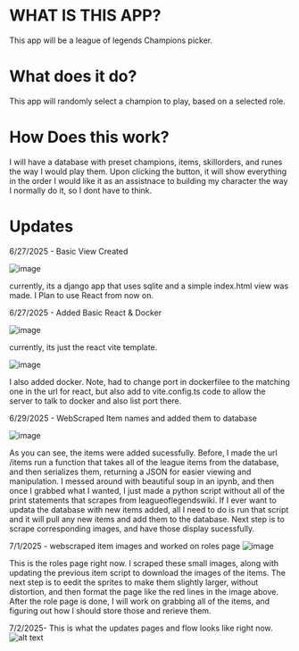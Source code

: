 # WHAT IS THIS APP?
This app will be a league of legends Champions picker.

# What does it do?
This app will randomly select a champion to play, based on a selected role.

# How Does this work?
I will have a database with preset champions, items, skillorders, and runes the way I would play them. Upon clicking the button, it will show everything in the order I would like it as an assistnace to building my character the way I normally do it, so I dont have to think.

# Updates

6/27/2025 - Basic View Created

![image](https://github.com/user-attachments/assets/465ba9e2-35c6-471e-972d-1f2e894d453d)

currently, its a django app that uses sqlite and a simple index.html view was made. I Plan to use React from now on.

6/27/2025 - Added Basic React & Docker

![image](https://github.com/user-attachments/assets/c3769899-60cb-4e71-ae91-df3e1ef5c43d)

currently, its just the react vite template.

![image](https://github.com/user-attachments/assets/98a11e8b-52c2-4a69-98ae-acdbd1eecc2d)

I also added docker. Note, had to change port in dockerfilee to the matching one in the url for react, but also add to vite.config.ts code to allow the server to talk to docker and also list port there.

6/29/2025 - WebScraped Item names and added them to database

![image](https://github.com/user-attachments/assets/61e084c9-0cdf-45f4-9b7e-fe06f4c3ccd3)

As you can see, the items were added sucessfully. Before, I made the url /items run a function that takes all of the league items from the database, and then serializes them, returning a JSON for easier viewing and manipulation. I messed around with beautiful soup in an ipynb, and then once I grabbed what I wanted, I just made a python script without all of the print statements that scrapes from leagueoflegendswiki. If I ever want to updata the database with new items added, all I need to do is run that script and it will pull any new items and add them to the database. Next step is to scrape corresponding images, and have those display sucessfully.

7/1/2025 - webscraped item images and worked on roles page
![image](https://github.com/user-attachments/assets/01aff785-873f-429b-99e8-5a81d49b4d24)

This is the roles page right now. I scraped these small images, along with updating the previous item script to download the images of the items. The next step is to eedit the sprites to make them slightly larger, without distortion, and then format the page like the red lines in the image above. After the role page is done, I will work on grabbing all of the items, and figuring out how I should store those and rerieve them.

7/2/2025- This is what the updates pages and flow looks like right now.
![alt text](./react-frontend/public/RolePage.gif)